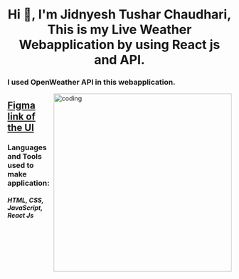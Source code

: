 <h1 align="center">Hi 👋, I'm Jidnyesh Tushar Chaudhari, This is my Live Weather Webapplication by using React js and API.</h1>
<h3>I used OpenWeather API in this webapplication.</h3>
<img align="right" alt="coding" width="400" src="https://cdn.dribbble.com/users/1162077/screenshots/3848914/programmer.gif">

<h2><a href="https://www.figma.com/proto/dKNO0Fh1OM6RJp2tEBPP6G/Untitled?page-id=0%3A1&type=design&node-id=1-2&viewport=481%2C314%2C0.65&t=pRphx7YZ7Er6CyAx-1&scaling=scale-down&mode=design">Figma link of the UI</a></h2>

<h3 align="left">Languages and Tools used to make application:</h3>
<h5>HTML, CSS, JavaScript, React Js</h5>
